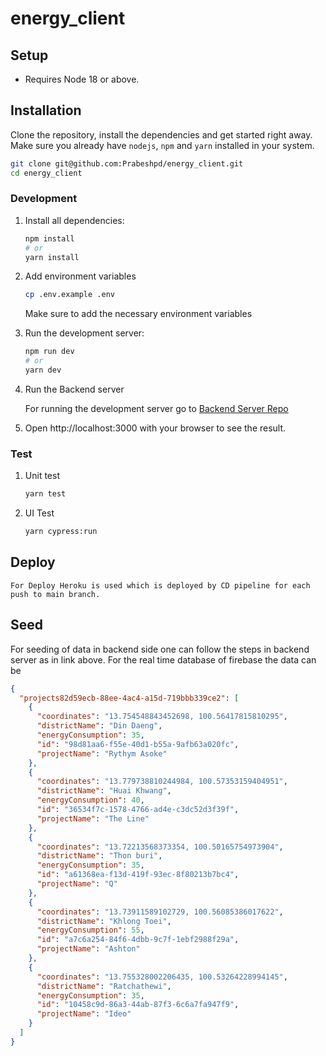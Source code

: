 # energy_client

## Setup

- Requires Node 18 or above.

## Installation

Clone the repository, install the dependencies and get started right away. Make sure you already have `nodejs`, `npm` and `yarn` installed in your system.

```sh
git clone git@github.com:Prabeshpd/energy_client.git
cd energy_client
```

### Development

1. Install all dependencies:

   ```bash
   npm install
   # or
   yarn install
   ```

2. Add environment variables

   ```bash
   cp .env.example .env
   ```

   Make sure to add the necessary environment variables

3. Run the development server:

   ```bash
   npm run dev
   # or
   yarn dev
   ```

4. Run the Backend server

   For running the development server go to [Backend Server Repo](https://github.com/Prabeshpd/energy-server)

5. Open http://localhost:3000 with your browser to see the result.

### Test

1. Unit test

   ```bash
   yarn test
   ```

2. UI Test

   ```bash
   yarn cypress:run
   ```

## Deploy

    For Deploy Heroku is used which is deployed by CD pipeline for each push to main branch.

## Seed

For seeding of data in backend side one can follow the steps in backend server as in link above.
For the real time database of firebase the data can be

```json
{
  "projects82d59ecb-88ee-4ac4-a15d-719bbb339ce2": [
    {
      "coordinates": "13.754548843452698, 100.56417815810295",
      "districtName": "Din Daeng",
      "energyConsumption": 35,
      "id": "98d81aa6-f55e-40d1-b55a-9afb63a020fc",
      "projectName": "Rythym Asoke"
    },
    {
      "coordinates": "13.779738810244984, 100.57353159404951",
      "districtName": "Huai Khwang",
      "energyConsumption": 40,
      "id": "36534f7c-1578-4766-ad4e-c3dc52d3f39f",
      "projectName": "The Line"
    },
    {
      "coordinates": "13.72213568373354, 100.50165754973904",
      "districtName": "Thon buri",
      "energyConsumption": 35,
      "id": "a61368ea-f13d-419f-93ec-8f80213b7bc4",
      "projectName": "Q"
    },
    {
      "coordinates": "13.73911589102729, 100.56085386017622",
      "districtName": "Khlong Toei",
      "energyConsumption": 55,
      "id": "a7c6a254-84f6-4dbb-9c7f-1ebf2988f29a",
      "projectName": "Ashton"
    },
    {
      "coordinates": "13.755328002206435, 100.53264228994145",
      "districtName": "Ratchathewi",
      "energyConsumption": 35,
      "id": "10458c9d-86a3-44ab-87f3-6c6a7fa947f9",
      "projectName": "Ideo"
    }
  ]
}
```

